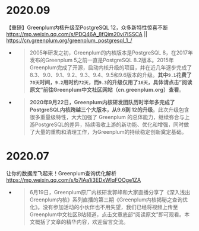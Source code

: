 
# 2020.09

【重磅】Greenplum内核升级至PostgreSQL 12，众多新特性惊喜不断 https://mp.weixin.qq.com/s/PDQ46A_8fQim20vi7ISSCA || https://cn.greenplum.org/greenplum_postgresql_1_/
- > 2005年研发之初，Greenplum的内核版本是PostgreSQL 8，在2017年发布的Greenplum 5之前一直是PostgreSQL 8.2版本。2015年Greenplum完成了开源，启动内核升级的项目，并在近几年逐步完成了8.3、9.0、9.1、9.2、9.3、9.4、9.5和9.6版本的升级。**其中`9.1`花费了`70天`时间，`9.2`用时约`72天`，而`9.3`的升级仅用了`16天`，具体请点击”阅读原文”前往Greenplum中文社区网站（cn.greenplum.org）查看**。
- > **2020年9月22日，Greenplum内核研发团队历时半年多完成了PostgreSQL内核跨越三个大版本，从9.6到 12的升级**。此次升级包含很多重量级特性，大大加强了 Greenplum 的总体能力，继续弥合与上游PostgreSQL的差异，持续吸收上游的新功能、优化和增强，同时做了大量的重构和清理工作，为Greenplum的持续稳定创新奠定基础。

# 2020.07

让你的数据库飞起来！Greenplum查询优化解析 https://mp.weixin.qq.com/s/b7lAa1i3EDxWlqFOOge1ZA
- > 6月19日，Greenplum原厂内核研发郭峰和大家直播分享了《深入浅出Greenplum内核》系列直播的第三期《Greenplum内核揭秘之查询优化》。没有参加活动的小伙伴也不用失望，我们已经将视频上传至Greenplum中文社区B站频道，点击文章底部“阅读原文”即可观看。本文概括了文章的精华内容，欢迎留言交流。
